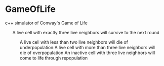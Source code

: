 # GameOfLife

c++ simulator of Conway's Game of Life

<ul>A live cell with exactly three live neighbors will survive to the next round<ul>
A live cell with less than two live neighbors will die of underpopulation
A live cell with more than three live neighbors will die of overpopulation
An inactive cell with three live neighbors will come to life through repopulation<ul>
